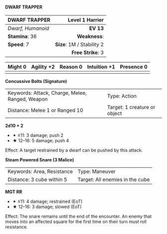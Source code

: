 #### DWARF TRAPPER

| DWARF TRAPPER     |        **Level 1 Harrier** |
| :---------------- | -------------------------: |
| *Dwarf, Humanoid* |                  **EV 13** |
| **Stamina**: 36   |              **Weakness**: |
| **Speed**: 7      | **Size**: 1M / Stability 2 |
|                   |         **Free Strike**: 3 |

| **Might** 0 | **Agility** +2 | **Reason** 0 | **Intuition** +1 | **Presence** 0 |
| ----------- | -------------- | ------------ | ---------------- | -------------- |
|             |                |              |                  |                |

**Concussive Bolts (Signature)**

|                                                 |                              |
| :---------------------------------------------- | :--------------------------- |
| Keywords: Attack, Charge, Melee, Ranged, Weapon | Type: Action                 |
| Distance: Melee 1 or Ranged 10                  | Target: 1 creature or object |

**2d10 + 2**

- ✦ ≤11: 3 damage; push 2
- ★ 12–16: 5 damage; push 4

Effect: A target restrained by a dwarf can be pushed by this attack.

**Steam Powered Snare (3 Malice)**

|                            |                                 |
| :------------------------- | :------------------------------ |
| Keywords: Area, Resistance | Type: Maneuver                  |
| Distance: 3 cube within 5  | Target: All enemies in the cube |

**MGT RR**

- ✦ ≤11: 4 damage; restrained (EoT)
- ★ 12–16: 3 damage; slowed (EoT)

Effect: The snare remains until the end of the encounter. An enemy that moves into an affected square for the first time on their turn must roll resistance.
